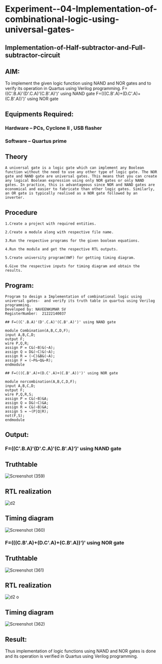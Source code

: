 # Experiment--04-Implementation-of-combinational-logic-using-universal-gates-
 ## Implementation-of-Half-subtractor-and-Full-subtractor-circuit
## AIM:
To implement the given logic function using NAND and NOR gates and to verify its operation in Quartus using Verilog programming.
F=((C'.B.A)'(D'.C.A)'(C.B'.A)')' using NAND gate
F=(((C.B'.A)+(D.C'.A)+(C.B'.A))')' using NOR gate


## Equipments Required:
### Hardware – PCs, Cyclone II , USB flasher
### Software – Quartus prime
## Theory
```
A universal gate is a logic gate which can implement any Boolean function without the need to use any other type of logic gate. The NOR gate and NAND gate are universal gates. This means that you can create any logical Boolean expression using only NOR gates or only NAND gates. In practice, this is advantageous since NOR and NAND gates are economical and easier to fabricate than other logic gates. Similarly, an OR gate is typically realised as a NOR gate followed by an inverter.
```
## Procedure
```
1.Create a project with required entities.

2.Create a module along with respective file name.

3.Run the respective programs for the given boolean equations.

4.Run the module and get the respective RTL outputs.

5.Create university program(VWF) for getting timing diagram.

6.Give the respective inputs for timing diagram and obtain the results.
```

## Program:
```
Program to design a Implementation of combinational logic using universal gates-  and verify its truth table in quartus using Verilog programming.
Developed by: NAVEENKUMAR SV
RegisterNumber:  21222140037

## F=((C'.B.A)'(D'.C.A)'(C.B'.A)')' using NAND gate

module Combination(A,B,C,D,F);
input A,B,C,D;
output F;
wire P,Q,R;
assign P = C&(~B)&(~A);
assign Q = D&(~C)&(~A);
assign R = (~C)&B&(~A);
assign F = (~P&~Q&~R);
endmodule

## F=(((C.B'.A)+(D.C'.A)+(C.B'.A))')' using NOR gate

module norcombination(A,B,C,D,F);
input A,B,C,D;
output F;
wire P,Q,R,S;
assign P = C&(~B)&A;
assign Q = D&(~C)&A;
assign R = C&(~B)&A;
assign S = ~(P|Q|R);
not(F,S);
endmodule
```

## Output:
### F=((C'.B.A)'(D'.C.A)'(C.B'.A)')' using NAND gate

## Truthtable
![Screenshot (359)](https://user-images.githubusercontent.com/93427208/167299431-5acc1ec0-5c86-40e1-9d05-0e07dcbd5c58.png)


##  RTL realization
![d2](https://user-images.githubusercontent.com/93427208/167299439-ebe0267b-0c25-4019-b5e3-8dc3bbc2b1b7.png)


## Timing diagram 
![Screenshot (360)](https://user-images.githubusercontent.com/93427208/167299446-cddb33dd-7785-4918-adad-74e956bf9748.png)

### F=(((C.B'.A)+(D.C'.A)+(C.B'.A))')' using NOR gate

## Truthtable
![Screenshot (361)](https://user-images.githubusercontent.com/93427208/167299662-4850c0ab-4253-46ea-9272-c58c9eb73e26.png)

##  RTL realization
![d2 o](https://user-images.githubusercontent.com/93427208/167299682-f823295c-2dc0-4478-bd9a-a9fbc1f1af53.png)

## Timing diagram 
![Screenshot (362)](https://user-images.githubusercontent.com/93427208/167299703-1bb93796-8e5f-4824-bd89-e1d4576907ab.png)

## Result:
Thus implementation of logic functions using NAND and NOR gates is done and its operation is verified in Quartus using Verilog programming.
